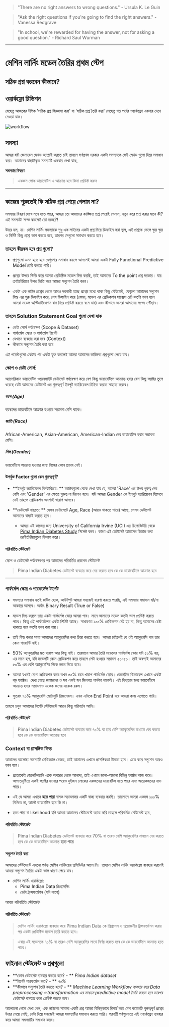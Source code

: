 > "There are no right answers to wrong questions." - Ursula K. Le Guin

> "Ask the right questions if you're going to find the right answers." - Vanessa Redgrave

> "In school, we're rewarded for having the answer, not for asking a good question." - Richard Saul Wurman
***

# মেশিন লার্নিং মডেল তৈরির প্রথম স্টেপ

## সঠিক প্রশ্ন করবেন কীভাবে?

## ওয়ার্কফ্লো রিভিশন

যেহেতু আজকের টপিক 'সঠিক প্রশ্ন জিজ্ঞাসা করা' বা 'সঠিক প্রশ্ন তৈরি করা' সেহেতু গত পর্বের ওয়ার্কফ্লো একবার দেখে নেওয়া যাক।

![workflow](https://camo.githubusercontent.com/3e690752de5388491c9d1c403f1c77d389e13245/687474703a2f2f692e696d6775722e636f6d2f727973787266362e706e67)

## সমস্যা

আমরা যদি জেনারেল মেথড অ্যাপ্লাই করতে চাই তাহলে সর্বপ্রথম দরকার একটা সমস্যাকে সেই মেথড গুলো দিয়ে সমাধান করা। আমাদের বাছাইকৃত সমস্যাটি একবার দেখা যাক,

**সমস্যার বিবরণ**

> একজন লোক ডায়াবেটিস এ আক্রান্ত হবে কিনা প্রেডিক্ট করুন

***

## কাজের শুরুতেই কি সঠিক প্রশ্ন পেয়ে গেলাম না?

সমস্যার বিবরণ দেখে মনে হতে পারে, আমরা তো আমাদের কাঙ্ক্ষিত প্রশ্ন পেয়েই গেলাম, নতুন করে প্রশ্ন করার মানে কী? এই সমস্যাটা সল্ভ করলেই তো হচ্ছে?!

উত্তর হল, *না*। মেশিন লার্নিং সমস্যাকে শুধু এক লাইনের একটা প্রশ্ন দিয়ে ডিফাইন করা ভুল, এই প্রশ্নকে ভেঙ্গে ক্ষুদ্র ক্ষুদ্র ও নির্দিষ্ট কিছু প্রশ্নে ভাগ করতে হবে, তারপর সেগুলো সমাধান করতে হবে।


### তাহলে কীরকম হবে প্রশ্ন গুলো?

* প্রশ্নগুলো এমন হতে হবে যেগুলোর সমাধান করলে আসলেই আমরা একটা Fully Functional Predictive Model তৈরি করতে পারি।

* প্রশ্নের উপরে ভিত্তি করে আমরা প্রেডিক্টিভ মডেল বিল্ড করছি, তাই আমাদের To the point প্রশ্ন দরকার। যার ক্রাইটেরিয়ার উপর ভিত্তি করে আমরা সল্যুশন তৈরি করব। 

* একটা এক লাইন প্রশ্নের থেকে আরও দরকারী হচ্ছে প্রশ্নের মধ্যে থাকা কিছু স্টেটমেন্ট, যেগুলো আমাদের সল্যুশন বিল্ড এর শুরু ডিফাইন করে, শেষ ডিফাইন করে (যেমন, মডেল এর প্রেডিকশন সাক্সেস রেট কতটা ভাল হলে আমরা মডেল অপ্টিমাইজেশন বাদ দিয়ে প্রেডিক্ট করতে বসে যাব) এবং কীভাবে আমরা আমাদের লক্ষ্যে পৌঁছাব।

### তাহলে Solution Statement Goal গুলো দেখা যাক

* ডেটা সোর্স পর্যবেক্ষণ (Scope & Dataset)
* পার্ফর্মেন্স স্কোর ও পার্ফর্মেন্স টার্গেট
* যেখানে ব্যবহার করা হবে (Context)
* কীভাবে সল্যুশন তৈরি করা হবে

এই পয়েন্টগুলো একটার পর একটা যুক্ত করলেই আমরা আমাদের কাঙ্ক্ষিত প্রশ্নগুলো পেয়ে যাব।

### স্কোপ ও ডেটা সোর্স:

অ্যামেরিকান ডায়াবেটিস ওয়েবসাইট ডেটাসেট পর্যবেক্ষণ করে বেশ কিছু ডায়াবেটিসে আক্রান্ত হবার বেশ কিছু ফ্যাক্টর তুলে ধরেছে যেটা আমাদের ডেটাসেট এর গুরুত্বপূর্ণ ইনপুট ভ্যারিয়েবল চিহ্নিত করতে সাহায্য করবে।


##### বয়স (Age)

বয়স্কদের ডায়বেটিসে আক্রান্ত হওয়ার সম্ভাবনা বেশি থাকে।

##### জাতি (Race)

African-American, Asian-American, American-Indian দের ডায়াবেটিস হবার সম্ভাবনা বেশি।
 
 
##### লিঙ্গ (Gender)

ডায়বেটিসে আক্রান্ত হওয়ার জন্য লিঙ্গের কোন প্রভাব নেই।


#### উপর্যুক্ত Factor গুলো কেন গুরুত্বপূর্ণ?

* **ইনপুট ভ্যারিয়েবল ফিল্টারিংয়ে: ** ফ্যাক্টরগুলো থেকে দেখা যায় যে, আমরা 'Race' এর উপর গুরুত্ব দেব বেশি এবং 'Gender' এর ক্ষেত্রে গুরুত্ব না দিলেও হবে। যদি আমরা Gender কে ইনপুট ভ্যারিয়েবল হিসেবে নেই তাহলে প্রেডিকশন অবশ্যই খারাপ আসবে।

* **ডেটাসেট বাছতে: ** যেসব ডেটাসেটে Age, Race (আরও থাকতে পারে) আছে, সেসব ডেটাসেট আমাদের বাছাই করতে হবে।
	* আমরা এই কাজের জন্য University of California Irvine (UCI) এর রিপোজিটরি থেকে [Pima Indian Diabetes Study](https://archive.ics.uci.edu/ml/machine-learning-databases/pima-indians-diabetes/) সিলেক্ট করব। কারণ এই ডেটাসেট আমাদের ডিমান্ড করা ক্রাইটেরিয়াগুলো ফিলাপ করে।

#### পরিবর্তিত স্টেটমেন্ট

স্কোপ ও ডেটাসেট পর্যবেক্ষণের পর আমাদের পরিবর্তিত প্রবলেম স্টেটমেন্ট

> Pima Indian Diabetes ডেটাসেট ব্যবহার করে বের করতে হবে কে কে ডায়াবেটিসে আক্রান্ত হবে

***

### পার্ফর্মেন্স স্কোর ও পারফর্মেন্স টার্গেট

* সমস্যার সমাধান যতই জটিল হোক, আউটপুট আমরা সহজেই ধারণা করতে পারছি, এই সমস্যার সমাধান হ্যাঁ/না আকারে আসবে। অর্থাৎ Binary Result (True or False)

* মডেল বিল্ড করলে তার একটা পার্ফর্মেন্স স্কোর আমরা পাব। মানে আমাদের মডেল কতটা ভাল প্রেডিক্ট করতে পারে। কিন্তু এই পার্ফর্মেন্সের একটা লিমিট আছে। সাধারণত ১০০% প্রেডিকশন রেট হয় না, কিন্তু আমাদের চেষ্টা থাকতে হবে কতটা ভাল করা যায়।

* তাই বিল্ড করার সময় আমাদের অ্যাকুরেসির কথা চিন্তা করতে হবে। আমরা চাইলেই যে ওই অ্যাকুরেসি পাব তার কোন গ্যারান্টি নাই। 

* 50% অ্যাকুরেসির মত খারাপ আর কিছু নাই। তারমানে আমার তৈরি মডেলের পার্ফর্মেন্স স্কোর যদি ৫০% হয়, এর মানে হল, যদি মডেলটি কোন প্রেডিকশন করে তাহলে সেটা হওয়ার সম্ভাবনা ৫০-৫০। তাই অবশ্যই আমাদের ৫০% এর বেশি অ্যাকুরেসির দিকে নজর দিতে হবে।

* আমরা যখনই রোগ প্রেডিকশন করব তখন ৫০% চরম খারাপ পার্ফর্মেন্স স্কোর। জেনেটিক ডিফারেন্স এখানে একটা বড় ফ্যাক্টর। দেখা গেছে জমজদের ও সব একই হল জিনগত পার্থক্য থাকেই। এই ভিন্নতার জন্য ডায়বেটিসে আক্রান্ত হবার সম্ভাবনাও একেক জনের একেক রকম।

* সুতরাং ৭০% অ্যাকুরেসি মোটামুটি রিজনেবল। এখন এটাকে End Point ধরে আমরা কাজ এগোতে পারি।


তাহলে চলুন আমাদের টার্গেট স্টেটমেন্টে আরও কিছু পরিবর্তন আনি।

#### পরিবর্তিত স্টেটমেন্ট

> Pima Indian Diabetes ডেটাসেট ব্যবহার করে ৭০% বা তার বেশি অ্যাকুরেসির মাধ্যমে বের করতে হবে কে কে ডায়বেটিসে আক্রান্ত হবে


### Context বা প্রাসঙ্গিক ফিল্ড

আমাদের আলোচ্য সমস্যাটি মেডিক্যাল বেজড, তাই আমাদের এখানে প্রাসঙ্গিকতা টানতে হবে। এতে করে সল্যুশন আরও ভাল হবে।

* প্রত্যেকেই জেনেটিক্যালি একে অপরের থেকে আলাদা, তাই এখানে জানা-অজানা বিভিন্ন ফ্যাক্টর কাজ করে। আপাতদৃষ্টিতে একই ফ্যাক্টর হওয়ার পরেও দুইজন লোকের একজনের ডায়বেটিস হতে পারে এবং আরেকজনের নাও পারে।

* এই যে আমরা এখানে **হতে পারা** নামক সম্ভাবনাময় একটি বাক্য ব্যবহার করছি। তারমানে আমরা একদম ১০০% নিশ্চিত না, আদৌ ডায়বেটিস হবে কি না। 

* হতে পারা বা likelihood যদি আমরা আমাদের স্টেটমেন্টে অ্যাড করি তাহলে পরিবর্তিত স্টেটমেন্ট হবে,

#### পরিবর্তিত স্টেটমেন্ট

> Pima Indian Diabetes ডেটাসেট ব্যবহার করে 70% বা তারও বেশি অ্যাকুরেসির মাধ্যমে বের করতে হবে কে কে ডায়বেটিসে আক্রান্ত **হতে পারে**

#### সল্যুশন তৈরি করা

আমাদের স্টেটমেন্টে এখনো পর্যন্ত মেশিন লার্নিংয়ের প্রসিডিউর আসে নি। তাহলে মেশিন লার্নিং ওয়ার্কফ্লো ব্যবহার করলেই আমরা সল্যুশন তৈরির একটা ভাল ধারণা পেয়ে যাব।

* মেশিন লার্নিং ওয়ার্কফ্লো:
	* Pima Indian Data প্রিপ্রসেসিং
	* ডেটা ট্রান্সফর্মেশন (যদি লাগে)

আবার পরিবর্তিত স্টেটমেন্ট

#### পরিবর্তিত স্টেটমেন্ট

> মেশিন লার্নিং ওয়ার্কফ্লো ব্যবহার করে Pima Indian Data কে প্রিপ্রসেস ও প্রয়োজনীয় ট্রান্সফর্মেশন করার পর একটা প্রেডিক্টিভ মডেল তৈরি করতে হবে। 

> এবার এই মডেলকে ৭০% বা তারও বেশি অ্যাকুরেসির সাথে নির্ণয় করতে হবে কে কে ডায়বেটিসে আক্রান্ত হতে পারে।


## ফাইনাল স্টেটমেন্ট ও প্রশ্নগুলো


* **কোন ডেটাসেট ব্যবহার করতে হবে? - ** *Pima Indian dataset*
* **টার্গেট পারফর্মেন্স কত? - ** *৭০%*
* **কীভাবে সল্যুশন তৈরি করতে হবে? - ** *Machine Learning Workflow ব্যবহার করে Data preprocessing ও transformation এর মাধ্যমে predictive model তৈরি করতে হবে তারপর  ডেটাসেট ব্যবহার করে প্রেডিক্ট করতে হবে।* 



আলোচনা থেকে দেখা গেল, এক লাইনের সামান্য একটি প্রশ্ন আমরা বিভিন্নভাবে রিসার্চ করে বেশ কয়েকটি গুরুত্বপূর্ণ প্রশ্নের উত্তর পেয়ে গেছি, যেটা দিয়ে সহজেই আমরা সমস্যাটির সমাধান করতে পারি। পরবর্তী পর্বগুলোতে এই ওয়ার্কফ্লো ব্যবহার করে আমরা সমস্যাটির সমাধান করব।
